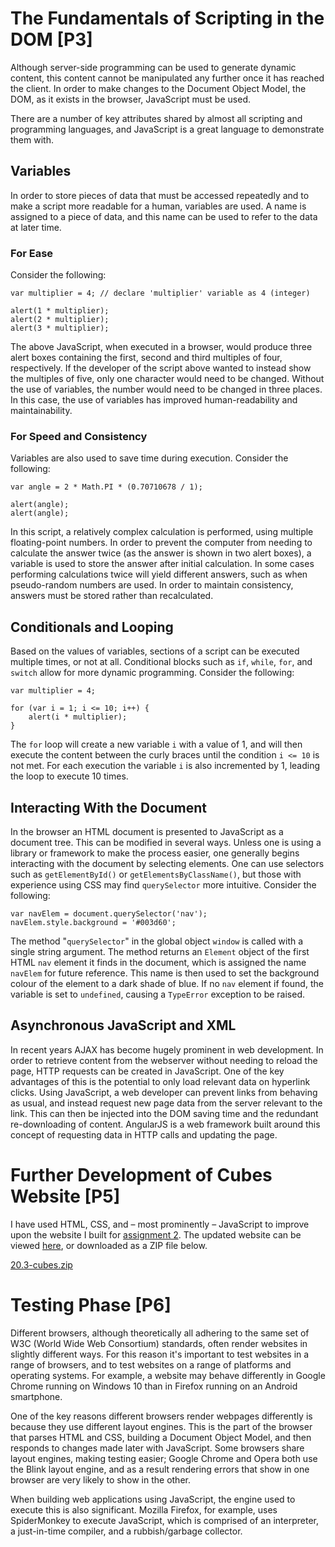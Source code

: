 # The Fundamentals of Scripting in the DOM [P3]

Although server-side programming can be used to generate dynamic content, this content cannot be manipulated any further once it has reached the client. In order to make changes to the Document Object Model, the DOM, as it exists in the browser, JavaScript must be used.

There are a number of key attributes shared by almost all scripting and programming languages, and JavaScript is a great language to demonstrate them with.

## Variables

In order to store pieces of data that must be accessed repeatedly and to make a script more readable for a human, variables are used. A name is assigned to a piece of data, and this name can be used to refer to the data at later time. 

### For Ease

Consider the following:

	var multiplier = 4; // declare 'multiplier' variable as 4 (integer)

	alert(1 * multiplier);
	alert(2 * multiplier);
	alert(3 * multiplier);

The above JavaScript, when executed in a browser, would produce three alert boxes containing the first, second and third multiples of four, respectively. If the developer of the script above wanted to instead show the multiples of five, only one character would need to be changed. Without the use of variables, the number would need to be changed in three places. In this case, the use of variables has improved human-readability and maintainability.

### For Speed and Consistency

Variables are also used to save time during execution. Consider the following:

	var angle = 2 * Math.PI * (0.70710678 / 1);

	alert(angle);
	alert(angle);

In this script, a relatively complex calculation is performed, using multiple floating-point numbers. In order to prevent the computer from needing to calculate the answer twice (as the answer is shown in two alert boxes), a variable is used to store the answer after initial calculation. In some cases performing calculations twice will yield different answers, such as when pseudo-random numbers are used. In order to maintain consistency, answers must be stored rather than recalculated.

## Conditionals and Looping

Based on the values of variables, sections of a script can be executed multiple times, or not at all. Conditional blocks such as `if`, `while`, `for`, and `switch` allow for more dynamic programming. Consider the following:

	var multiplier = 4;

	for (var i = 1; i <= 10; i++) {
		alert(i * multiplier);
	}

The `for` loop will create a new variable `i` with a value of 1, and will then execute the content between the curly braces until the condition `i <= 10` is not met. For each execution the variable `i` is also incremented by 1, leading the loop to execute 10 times.

## Interacting With the Document

In the browser an HTML document is presented to JavaScript as a document tree. This can be modified in several ways. Unless one is using a library or framework to make the process easier, one generally begins interacting with the document by selecting elements. One can use selectors such as `getElementById()` or `getElementsByClassName()`, but those with experience using CSS may find `querySelector` more intuitive. Consider the following:

	var navElem = document.querySelector('nav');
	navElem.style.background = '#003d60';

The method "`querySelector`" in the global object `window` is called with a single string argument. The method returns an `Element` object of the first HTML `nav` element it finds in the document, which is assigned the name `navElem` for future reference. This name is then used to set the background colour of the element to a dark shade of blue. If no `nav` element if found, the variable is set to `undefined`, causing a `TypeError` exception to be raised.

## Asynchronous JavaScript and XML

In recent years AJAX has become hugely prominent in web development. In order to retrieve content from the webserver without needing to reload the page, HTTP requests can be created in JavaScript. One of the key advantages of this is the potential to only load relevant data on hyperlink clicks. Using JavaScript, a web developer can prevent links from behaving as usual, and instead request new page data from the server relevant to the link. This can then be injected into the DOM saving time and the redundant re-downloading of content. AngularJS is a web framework built around this concept of requesting data in HTTP calls and updating the page.

<!-- # Improvement of Functionality [M2] -->

#  Further Development of Cubes Website [P5]

I have used HTML, CSS, and &ndash; most prominently &ndash; JavaScript to improve upon the website I built for [assignment 2](/btec/20.2). The updated website can be viewed [here](/btec/file/sites/20.3-cubes/index.html), or downloaded as a ZIP file below.

<div class="f">
	<a href="/btec/download;sites/20.3-cubes">20.3-cubes.zip</a>
</div>

# Testing Phase [P6]

Different browsers, although theoretically all adhering to the same set of W3C (World Wide Web Consortium) standards, often render websites in slightly different ways. For this reason it's important to test websites in a range of browsers, and to test websites on a range of platforms and operating systems. For example, a website may behave differently in Google Chrome running on Windows 10 than in Firefox running on an Android smartphone.

One of the key reasons different browsers render webpages differently is because they use different layout engines. This is the part of the browser that parses HTML and CSS, building a Document Object Model, and then responds to changes made later with JavaScript. Some browsers share layout engines, making testing easier; Google Chrome and Opera both use the Blink layout engine, and as a result rendering errors that show in one browser are very likely to show in the other.

When building web applications using JavaScript, the engine used to execute this is also significant. Mozilla Firefox, for example, uses SpiderMonkey to execute JavaScript, which is comprised of an interpreter, a just-in-time compiler, and a rubbish/garbage collector.

<!-- # Scripting Across Browsers [D1] -->

<!-- # Evaluation of Cubes Website [D2] -->
